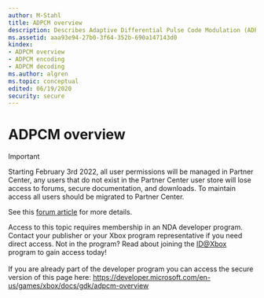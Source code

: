```yaml
---
author: M-Stahl
title: ADPCM overview
description: Describes Adaptive Differential Pulse Code Modulation (ADPCM) compression.
ms.assetid: aaa93e94-27b0-3f64-352b-690a147143d0
kindex:
- ADPCM overview
- ADPCM encoding
- ADPCM decoding
ms.author: algren
ms.topic: conceptual
edited: 06/19/2020
security: secure
---
```


# ADPCM overview
> [!IMPORTANT]
> Starting February 3rd 2022, all user permissions will be managed in Partner Center, any users that do not exist in the Partner Center user store will lose access to forums, secure documentation, and downloads. To maintain access all users should be migrated to Partner Center. <p></p>See this <a href="https://forums.xboxlive.com/articles/132187/breaking-change-user-access-for-forums-secure-docu.html">forum article</a> for more details.  

 Access to this topic requires membership in an NDA developer program. Contact your publisher or your Xbox program representative if you need direct access. Not in the program? Read about joining the <a href="https://www.xbox.com/Developers/id">ID@Xbox</a> program to gain access today!  <br/><br/>If you are already part of the developer program you can access the secure version of this page here: <a target="_blank" href="https://developer.microsoft.com/en-us/games/xbox/docs/gdk/adpcm-overview">https://developer.microsoft.com/en-us/games/xbox/docs/gdk/adpcm-overview</a>